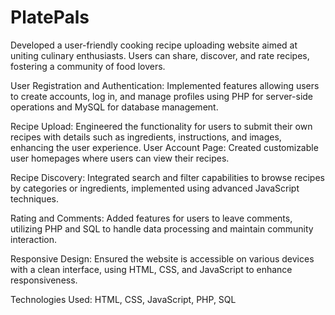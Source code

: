 # PlatePals

Developed a user-friendly cooking recipe uploading website aimed at uniting culinary enthusiasts. Users can share, discover, and rate recipes, fostering a community of food lovers. 

User Registration and Authentication: Implemented features allowing users to create accounts, log in, and manage profiles using PHP for server-side operations and MySQL for database management.

Recipe Upload: Engineered the functionality for users to submit their own recipes with details such as ingredients, instructions, and images, enhancing the user experience.
User Account Page: Created customizable user homepages where users can view their recipes.

Recipe Discovery: Integrated search and filter capabilities to browse recipes by categories or ingredients, implemented using advanced JavaScript techniques.

Rating and Comments: Added features for users to leave comments, utilizing PHP and SQL to handle data processing and maintain community interaction.

Responsive Design: Ensured the website is accessible on various devices with a clean interface, using HTML, CSS, and JavaScript to enhance responsiveness.

Technologies Used: HTML, CSS, JavaScript, PHP, SQL
